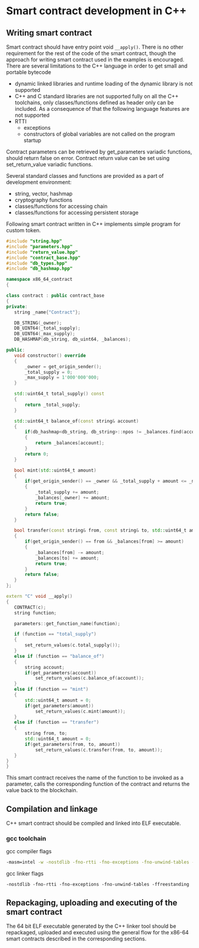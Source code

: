 # Smart contract development in C++

## Writing smart contract

Smart contract should have entry point void `__apply()`. There is no
other requirement for the rest of the code of the smart contract, though
the approach for writing smart contract used in the examples is
encouraged. There are several limitations to the C++ language in order
to get small and portable bytecode

- dynamic linked libraries and runtime loading of the dynamic library is
  not supported 
- C++ and C standard libraries are not supported fully on all the C++
  toolchains, only classes/functions defined as header only can be
  included. As a consequence of that the following language features are
  not supported
- RTTI
    - exceptions
    - constructors of global variables are not called on the program
      startup 

Contract parameters can be retrieved by get_parameters variadic
functions, should return false on error. Contract return value can be
set using set_return_value variadic functions.

Several standard classes and functions are provided as a part of
development environment: 

- string, vector, hashmap
- cryptography functions
- classes/functions for accessing chain
- classes/functions for accessing persistent storage

Following smart contract written in C++ implements simple program for
custom token. 

```cpp
#include "string.hpp"
#include "parameters.hpp"
#include "return_value.hpp"
#include "contract_base.hpp"
#include "db_types.hpp"
#include "db_hashmap.hpp"

namespace x86_64_contract
{

class contract : public contract_base
{
private:
   string _name{"Contract"};

   DB_STRING(_owner);
   DB_UINT64(_total_supply);
   DB_UINT64(_max_supply);
   DB_HASHMAP(db_string, db_uint64, _balances);

public:
   void constructor() override
   {
       _owner = get_origin_sender();
       _total_supply = 0;
       _max_supply = 1'000'000'000;
   }

   std::uint64_t total_supply() const
   {
       return _total_supply;
   }

   std::uint64_t balance_of(const string& account)
   {
       if(db_hashmap<db_string, db_string>::npos != _balances.find(account))
       {
           return _balances[account];
       }
       return 0;
   }

   bool mint(std::uint64_t amount)
   {
       if(get_origin_sender() == _owner && _total_supply + amount <= _max_supply)
       {
           _total_supply += amount;
           _balances[_owner] += amount;
           return true;
       }
       return false;
   }

   bool transfer(const string& from, const string& to, std::uint64_t amount)
   {
       if(get_origin_sender() == from && _balances[from] >= amount)
       {
           _balances[from] -= amount;
           _balances[to] += amount;
           return true;
       }
       return false;
   }
};

extern "C" void __apply()
{
   CONTRACT(c);
   string function;

   parameters::get_function_name(function);

   if (function == "total_supply")
   {
       set_return_values(c.total_supply());
   }
   else if (function == "balance_of")
   {
       string account;
       if(get_parameters(account))
           set_return_values(c.balance_of(account));
   }
   else if (function == "mint")
   {
       std::uint64_t amount = 0;
       if(get_parameters(amount))
           set_return_values(c.mint(amount));
   }
   else if (function == "transfer")
   {
       string from, to;
       std::uint64_t amount = 0;
       if(get_parameters(from, to, amount))
           set_return_values(c.transfer(from, to, amount));
   }
}
}
```

This smart contract receives the name of the function to be invoked as a
parameter, calls the corresponding function of the contract and returns
the value back to the blockchain. 

## Compilation and linkage 

C++ smart contract should be compiled and linked into ELF executable.

### gcc toolchain 

gcc compiler flags

```bash
-masm=intel -w -nostdlib -fno-rtti -fno-exceptions -fno-unwind-tables -ffreestanding -no-pie -std=c++14 -mno-mmx -mno-sse3 -mno-sse4.1 -mno-sse4.2
```

gcc linker flags

```
-nostdlib -fno-rtti -fno-exceptions -fno-unwind-tables -ffreestanding
```

## Repackaging, uploading and executing of the smart contract 

The 64 bit ELF executable generated by the C++ linker tool should be
repackaged, uploaded and executed using the general flow for the x86-64
smart contracts described in the corresponding sections.
